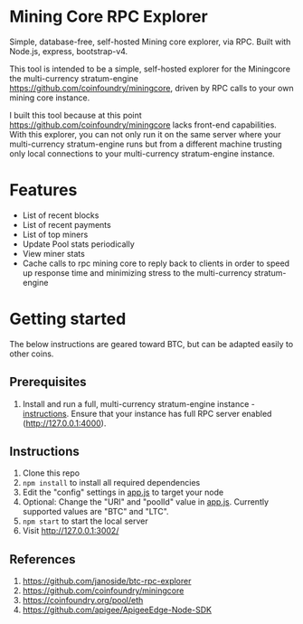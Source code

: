 # Mining Core RPC Explorer

Simple, database-free, self-hosted Mining core explorer, via RPC. Built with Node.js, express, bootstrap-v4.

This tool is intended to be a simple, self-hosted explorer for the Miningcore the multi-currency stratum-engine https://github.com/coinfoundry/miningcore, driven by RPC calls to your own mining core instance.

I built this tool because at this point https://github.com/coinfoundry/miningcore lacks front-end capabilities. With this explorer, you can not only run it on the same server where your multi-currency stratum-engine runs but from a different machine trusting only local connections to your multi-currency stratum-engine instance.

# Features

* List of recent blocks
* List of recent payments
* List of top miners
* Update Pool stats periodically
* View miner stats
* Cache calls to rpc mining core to reply back to clients in order to speed up response time and minimizing stress to the multi-currency stratum-engine

# Getting started

The below instructions are geared toward BTC, but can be adapted easily to other coins.

## Prerequisites

1. Install and run a full, multi-currency stratum-engine instance - [instructions](https://github.com/coinfoundry/miningcore). Ensure that your instance has full RPC server enabled (http://127.0.0.1:4000).

## Instructions

1. Clone this repo
2. `npm install` to install all required dependencies
3. Edit the "config" settings in [app.js](app.js) to target your node
4. Optional: Change the "URI" and "poolId" value in [app.js](app.js). Currently supported values are "BTC" and "LTC".
5. `npm start` to start the local server
6. Visit http://127.0.0.1:3002/


## References

1. https://github.com/janoside/btc-rpc-explorer
2. https://github.com/coinfoundry/miningcore
3. https://coinfoundry.org/pool/eth
4. https://github.com/apigee/ApigeeEdge-Node-SDK
